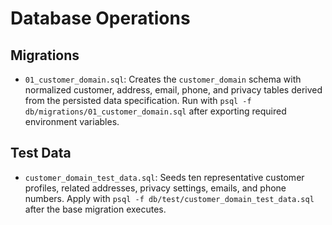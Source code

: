 # Database Operations

## Migrations
- `01_customer_domain.sql`: Creates the `customer_domain` schema with normalized customer, address, email, phone, and privacy tables derived from the persisted data specification. Run with `psql -f db/migrations/01_customer_domain.sql` after exporting required environment variables.

## Test Data
- `customer_domain_test_data.sql`: Seeds ten representative customer profiles, related addresses, privacy settings, emails, and phone numbers. Apply with `psql -f db/test/customer_domain_test_data.sql` after the base migration executes.
